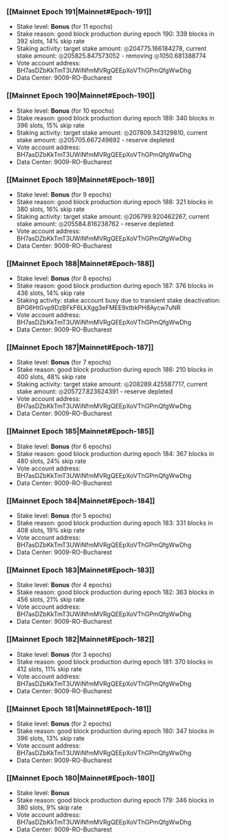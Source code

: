 ### [[Mainnet Epoch 191|Mainnet#Epoch-191]]
* Stake level: **Bonus** (for 11 epochs)
* Stake reason: good block production during epoch 190: 339 blocks in 392 slots, 14% skip rate
* Staking activity: target stake amount: ◎204775.166184278, current stake amount: ◎205825.847573052 - removing ◎1050.681388774
* Vote account address: BH7asDZbKkTmT3UWiNfmMVRgQEEpXoVThGPmQfgWwDhg
* Data Center: 9009-RO-Bucharest
### [[Mainnet Epoch 190|Mainnet#Epoch-190]]
* Stake level: **Bonus** (for 10 epochs)
* Stake reason: good block production during epoch 189: 340 blocks in 396 slots, 15% skip rate
* Staking activity: target stake amount: ◎207809.343129810, current stake amount: ◎205705.667249692 - reserve depleted
* Vote account address: BH7asDZbKkTmT3UWiNfmMVRgQEEpXoVThGPmQfgWwDhg
* Data Center: 9009-RO-Bucharest
### [[Mainnet Epoch 189|Mainnet#Epoch-189]]
* Stake level: **Bonus** (for 9 epochs)
* Stake reason: good block production during epoch 188: 321 blocks in 380 slots, 16% skip rate
* Staking activity: target stake amount: ◎206799.920462267, current stake amount: ◎205584.816238762 - reserve depleted
* Vote account address: BH7asDZbKkTmT3UWiNfmMVRgQEEpXoVThGPmQfgWwDhg
* Data Center: 9009-RO-Bucharest
### [[Mainnet Epoch 188|Mainnet#Epoch-188]]
* Stake level: **Bonus** (for 8 epochs)
* Stake reason: good block production during epoch 187: 376 blocks in 436 slots, 14% skip rate
* Staking activity: stake account busy due to transient stake deactivation: BPG6HtGvp9DzBFkF6LkXgg3eFMEE9xtbkPH8Aycw7uNR
* Vote account address: BH7asDZbKkTmT3UWiNfmMVRgQEEpXoVThGPmQfgWwDhg
* Data Center: 9009-RO-Bucharest
### [[Mainnet Epoch 187|Mainnet#Epoch-187]]
* Stake level: **Bonus** (for 7 epochs)
* Stake reason: good block production during epoch 186: 210 blocks in 400 slots, 48% skip rate
* Staking activity: target stake amount: ◎208289.425587717, current stake amount: ◎205727.823624391 - reserve depleted
* Vote account address: BH7asDZbKkTmT3UWiNfmMVRgQEEpXoVThGPmQfgWwDhg
* Data Center: 9009-RO-Bucharest
### [[Mainnet Epoch 185|Mainnet#Epoch-185]]
* Stake level: **Bonus** (for 6 epochs)
* Stake reason: good block production during epoch 184: 367 blocks in 480 slots, 24% skip rate
* Vote account address: BH7asDZbKkTmT3UWiNfmMVRgQEEpXoVThGPmQfgWwDhg
* Data Center: 9009-RO-Bucharest
### [[Mainnet Epoch 184|Mainnet#Epoch-184]]
* Stake level: **Bonus** (for 5 epochs)
* Stake reason: good block production during epoch 183: 331 blocks in 408 slots, 19% skip rate
* Vote account address: BH7asDZbKkTmT3UWiNfmMVRgQEEpXoVThGPmQfgWwDhg
* Data Center: 9009-RO-Bucharest
### [[Mainnet Epoch 183|Mainnet#Epoch-183]]
* Stake level: **Bonus** (for 4 epochs)
* Stake reason: good block production during epoch 182: 363 blocks in 456 slots, 21% skip rate
* Vote account address: BH7asDZbKkTmT3UWiNfmMVRgQEEpXoVThGPmQfgWwDhg
* Data Center: 9009-RO-Bucharest
### [[Mainnet Epoch 182|Mainnet#Epoch-182]]
* Stake level: **Bonus** (for 3 epochs)
* Stake reason: good block production during epoch 181: 370 blocks in 412 slots, 11% skip rate
* Vote account address: BH7asDZbKkTmT3UWiNfmMVRgQEEpXoVThGPmQfgWwDhg
* Data Center: 9009-RO-Bucharest
### [[Mainnet Epoch 181|Mainnet#Epoch-181]]
* Stake level: **Bonus** (for 2 epochs)
* Stake reason: good block production during epoch 180: 347 blocks in 396 slots, 13% skip rate
* Vote account address: BH7asDZbKkTmT3UWiNfmMVRgQEEpXoVThGPmQfgWwDhg
* Data Center: 9009-RO-Bucharest
### [[Mainnet Epoch 180|Mainnet#Epoch-180]]
* Stake level: **Bonus**
* Stake reason: good block production during epoch 179: 346 blocks in 380 slots, 9% skip rate
* Vote account address: BH7asDZbKkTmT3UWiNfmMVRgQEEpXoVThGPmQfgWwDhg
* Data Center: 9009-RO-Bucharest